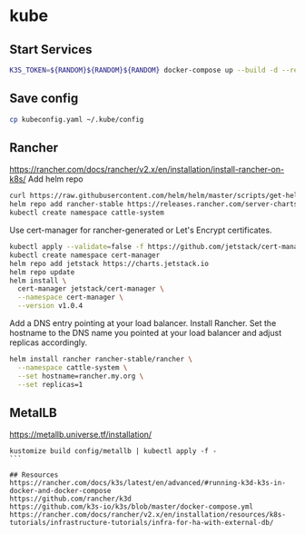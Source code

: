 # kube

## Start Services

```Bash
K3S_TOKEN=${RANDOM}${RANDOM}${RANDOM} docker-compose up --build -d --remove-orphans
```

## Save config
```Bash
cp kubeconfig.yaml ~/.kube/config
```

## Rancher
https://rancher.com/docs/rancher/v2.x/en/installation/install-rancher-on-k8s/
Add helm repo
```Bash
curl https://raw.githubusercontent.com/helm/helm/master/scripts/get-helm-3 | bash
helm repo add rancher-stable https://releases.rancher.com/server-charts/stable
kubectl create namespace cattle-system
```
Use cert-manager for rancher-generated or Let's Encrypt certificates.
```Bash
kubectl apply --validate=false -f https://github.com/jetstack/cert-manager/releases/download/v1.0.4/cert-manager.crds.yaml
kubectl create namespace cert-manager
helm repo add jetstack https://charts.jetstack.io
helm repo update
helm install \
  cert-manager jetstack/cert-manager \
  --namespace cert-manager \
  --version v1.0.4
```
Add a DNS entry pointing at your load balancer.
Install Rancher. Set the hostname to the DNS name you pointed at your load balancer and adjust replicas accordingly.
```Bash
helm install rancher rancher-stable/rancher \
  --namespace cattle-system \
  --set hostname=rancher.my.org \
  --set replicas=1
```

## MetalLB
https://metallb.universe.tf/installation/
````
kustomize build config/metallb | kubectl apply -f -
```

## Resources
https://rancher.com/docs/k3s/latest/en/advanced/#running-k3d-k3s-in-docker-and-docker-compose
https://github.com/rancher/k3d
https://github.com/k3s-io/k3s/blob/master/docker-compose.yml
https://rancher.com/docs/rancher/v2.x/en/installation/resources/k8s-tutorials/infrastructure-tutorials/infra-for-ha-with-external-db/